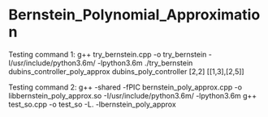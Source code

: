 # Bernstein_Polynomial_Approximation

Testing command 1:
g++ try_bernstein.cpp -o try_bernstein -I/usr/include/python3.6m/ -lpython3.6m
./try_bernstein dubins_controller_poly_approx dubins_poly_controller [2,2] [[1,3],[2,5]]

Testing command 2:
g++ -shared -fPIC bernstein_poly_approx.cpp -o libbernstein_poly_approx.so -I/usr/include/python3.6m/ -lpython3.6m
g++ test_so.cpp -o test_so -L. -lbernstein_poly_approx